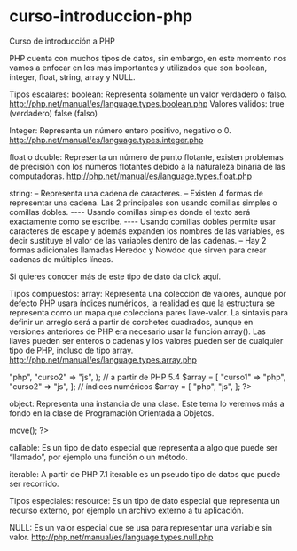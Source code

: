 # curso-introduccion-php
 Curso de introducción a PHP

PHP cuenta con muchos tipos de datos, sin embargo, en este momento nos vamos a enfocar en los más importantes y utilizados que son boolean, integer, float, string, array y NULL.

Tipos escalares:
boolean:
Representa solamente un valor verdadero o falso. http://php.net/manual/es/language.types.boolean.php
Valores válidos: true (verdadero) false (falso)
<?php
$a = true; 
$b = false; 
?>
Integer:
Representa un número entero positivo, negativo o 0. http://php.net/manual/es/language.types.integer.php
<?php
$a = -123;
$b = 0;
$c = 7763;
?>
float o double:
Representa un número de punto flotante, existen problemas de precisión con los números flotantes debido a la naturaleza binaria de las computadoras. http://php.net/manual/es/language.types.float.php
<?php
$a = 12.24; 
$b = 1.5e3; 
$c = 7E-10;
?> 
string:
– Representa una cadena de caracteres.
– Existen 4 formas de representar una cadena. Las 2 principales son usando comillas simples o comillas dobles.
---- Usando comillas simples donde el texto será exactamente como se escribe.
---- Usando comillas dobles permite usar caracteres de escape y además expanden los nombres de las variables, es decir sustituye el valor de las variables dentro de las cadenas.
– Hay 2 formas adicionales llamadas Heredoc y Nowdoc que sirven para crear cadenas de múltiples líneas.

Si quieres conocer más de este tipo de dato da click aquí.

<?php
$a = ”Hola”; 
$b = ‘Mundo’; 
?>
Tipos compuestos:
array:
Representa una colección de valores, aunque por defecto PHP usara índices numéricos, la realidad es que la estructura se representa como un mapa que colecciona pares llave-valor. La sintaxis para definir un arreglo será a partir de corchetes cuadrados, aunque en versiones anteriores de PHP era necesario usar la función array(). Las llaves pueden ser enteros o cadenas y los valores pueden ser de cualquier tipo de PHP, incluso de tipo array. http://php.net/manual/es/language.types.array.php
<?php
$array = array(
    "curso1" => "php",
    "curso2" => "js",
);

// a partir de PHP 5.4
$array = [
    "curso1" => "php",
    "curso2" => "js",
];

// índices numéricos
$array = [
    "php",
    "js",
];
?>
object:
Representa una instancia de una clase. Este tema lo veremos más a fondo en la clase de Programación Orientada a Objetos.
<?php
class Car
{
    function move()
    {
        echo "Going forward..."; 
    }
}

$myCar = new Car();
$myCar->move();
?>
callable:
Es un tipo de dato especial que representa a algo que puede ser “llamado”, por ejemplo una función o un método.
<?php
// Variable que guarda un callable
$firstOfArray = function(array $array) {
    if (count($array) == 0) { return null; }
    return $array[0];
};

// Este es nuestro arreglo
$values = [3, 2, 1];

// Usamos nuestro callable y se imprime el valor 3
echo $firstOfArray($values);
?>
iterable:
A partir de PHP 7.1 iterable es un pseudo tipo de datos que puede ser recorrido.
<?php

function foo(iterable $iterable) {
    foreach ($iterable as $valor) {
        // ...
    } 
}

?>
Tipos especiales:
resource:
Es un tipo de dato especial que representa un recurso externo, por ejemplo un archivo externo a tu aplicación.
<?php
$res = fopen("c:\\dir\\file.txt", "r");
?>
NULL:
Es un valor especial que se usa para representar una variable sin valor. http://php.net/manual/es/language.types.null.php
<?php
$a = null; 
?>
